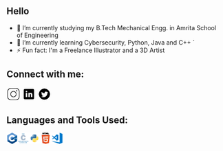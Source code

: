 ## Hello

- 🔭 I’m currently studying my B.Tech Mechanical Engg. in Amrita School of Engineering
- 🌱 I’m currently learning Cybersecurity, Python, Java and C++ `
- ⚡ Fun fact: I'm a Freelance Illustrator and a 3D Artist

## Connect with me:

[<img height="32" width="32" src="https://github.com/Prawin-Subrajith/Prawin-Subrajith/blob/main/icons8-instagram.gif" />][Instagram]
[<img height="32" width="32" src="https://github.com/Prawin-Subrajith/Prawin-Subrajith/blob/main/linkedin-bounce.gif" />][LinkedIn]
[<img height="32" width="32" src="https://github.com/Prawin-Subrajith/Prawin-Subrajith/blob/main/twitter-circled-shake.gif" />][Twitter]

## Languages and Tools Used:

<img align="left" alt="CPP" width="26px" src="https://raw.githubusercontent.com/github/explore/80688e429a7d4ef2fca1e82350fe8e3517d3494d/topics/cpp/cpp.png">
<img align="left" alt="C" width="26px" src="https://raw.githubusercontent.com/github/explore/80688e429a7d4ef2fca1e82350fe8e3517d3494d/topics/c/c.png">
<img align="left" alt="PYTHON" width="26px" src="https://raw.githubusercontent.com/github/explore/80688e429a7d4ef2fca1e82350fe8e3517d3494d/topics/python/python.png">
<img align="left" alt="HTML" width="26px" src="https://raw.githubusercontent.com/github/explore/80688e429a7d4ef2fca1e82350fe8e3517d3494d/topics/html/html.png">
<img align="left" alt="VSCODE" width="26px" src="https://raw.githubusercontent.com/github/explore/80688e429a7d4ef2fca1e82350fe8e3517d3494d/topics/visual-studio-code/visual-studio-code.png">



[Instagram]: https://grabify.link/S76JQG
[LinkedIn]: https://grabify.link/FNWGCD
[Twitter]: https://grabify.link/JWOH48
